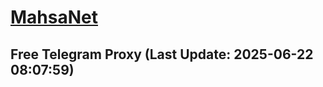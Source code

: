 
# [MahsaNet](https://t.me/mahsa_net)
## Free Telegram Proxy (Last Update: 2025-06-22 08:07:59)

    